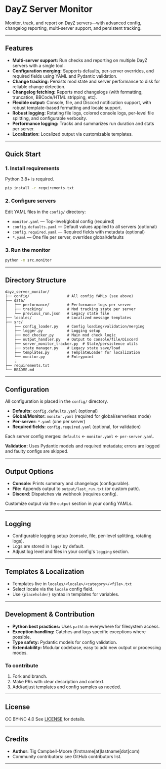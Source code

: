 # DayZ Server Monitor

Monitor, track, and report on DayZ servers—with advanced config, changelog reporting, multi-server support, and persistent tracking.

---

## Features

- **Multi-server support:** Run checks and reporting on multiple DayZ servers with a single tool.
- **Configuration merging:** Supports defaults, per-server overrides, and required fields using YAML and Pydantic validation.
- **Change tracking:** Persists mod state and server performance to disk for reliable change detection.
- **Changelog fetching:** Reports mod changelogs (with formatting, truncation, BBCode/HTML stripping, etc).
- **Flexible output:** Console, file, and Discord notification support, with robust template-based formatting and locale support.
- **Robust logging:** Rotating file logs, colored console logs, per-level file splitting, and configurable verbosity.
- **Performance logging:** Tracks and summarizes run duration and stats per server.
- **Localization:** Localized output via customizable templates.

---

## Quick Start

### 1. Install requirements

Python 3.8+ is required.

```sh
pip install -r requirements.txt
```

### 2. Configure servers

Edit YAML files in the `config/` directory:

- `monitor.yaml` — Top-level/global config (required)
- `config.defaults.yaml` — Default values applied to all servers (optional)
- `config.required.yaml` — Required fields with metadata (optional)
- `*.yaml` — One file per server, overrides global/defaults

### 3. Run the monitor

```sh
python -m src.monitor
```

---

## Directory Structure

```
dayz_server_monitor/
├── config/                 # All config YAMLs (see above)
├── data/
│   ├── performance/        # Performance logs per server
│   ├── tracking/           # Mod tracking state per server
│   └── previous_run.json   # Legacy state file
├── locales/                # Localized message templates
├── src/
│   ├── config_loader.py    # Config loading/validation/merging
│   ├── logger.py           # Logging setup
│   ├── mod_checker.py      # Main mod check logic
│   ├── output_handler.py   # Output to console/file/Discord
│   ├── server_monitor_tracker.py  # State/persistence utils
│   ├── state_manager.py    # Legacy state save/load
│   ├── templates.py        # TemplateLoader for localization
│   └── monitor.py          # Entrypoint
│   ⋮
├── requirements.txt
└── README.md
```

---

## Configuration

All configuration is placed in the `config/` directory.

- **Defaults:** `config.defaults.yaml` (optional)
- **Global/Monitor:** `monitor.yaml` (required for global/serverless mode)
- **Per-server:** `*.yaml` (one per server)
- **Required fields:** `config.required.yaml` (optional, for validation)

Each server config merges: `defaults` ← `monitor.yaml` ← `per-server.yaml`.

**Validation:** Uses Pydantic models and required metadata; errors are logged and faulty configs are skipped.

---

## Output Options

- **Console:** Prints summary and changelogs (configurable).
- **File:** Appends output to `output/last_run.txt` (or custom path).
- **Discord:** Dispatches via webhook (requires config).

Customize output via the `output` section in your config YAMLs.

---

## Logging

- Configurable logging setup (console, file, per-level splitting, rotating logs).
- Logs are stored in `logs/` by default.
- Adjust log level and files in your config's `logging` section.

---

## Templates & Localization

- Templates live in `locales/<locale>/<category>/<file>.txt`
- Select locale via the `locale` config field.
- Use `{placeholder}` syntax in templates for variables.

---

## Development & Contribution

- **Python best practices:** Uses `pathlib` everywhere for filesystem access.
- **Exception handling:** Catches and logs specific exceptions where possible.
- **Type safety:** Pydantic models for config validation.
- **Extendability:** Modular codebase, easy to add new output or processing modes.

### To contribute

1. Fork and branch.
2. Make PRs with clear description and context.
3. Add/adjust templates and config samples as needed.

---

## License

CC BY-NC 4.0
See [LICENSE](LICENSE) for details.

---

## Credits

- **Author:** Tig Campbell-Moore (firstname[at]lastname[dot]com)
- Community contributors: see GitHub contributors list.

---
